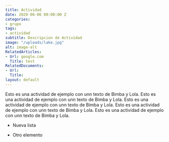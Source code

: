 ```yaml
---
title: Actividad
date: 2020-06-06 00:00:00 Z
categories:
- grupo
tags:
- actividad
subtitle: Descripcion de Actividad
image: "/uploads/lake.jpg"
alt: image-alt
RelatedArticles:
- Url: google.com
  Title: test
RelatedDocuments:
- Url: 
  Title: 
layout: default
---
```


Esto es una actividad de ejemplo con unn texto de Bimba y Lola. Esto es una actividad de ejemplo con unn texto de Bimba y Lola. Esto es una actividad de ejemplo con unn texto de Bimba y Lola. Esto es una actividad de ejemplo con unn texto de Bimba y Lola. Esto es una actividad de ejemplo con unn texto de Bimba y Lola.

* Nueva lista

* Otro elemento